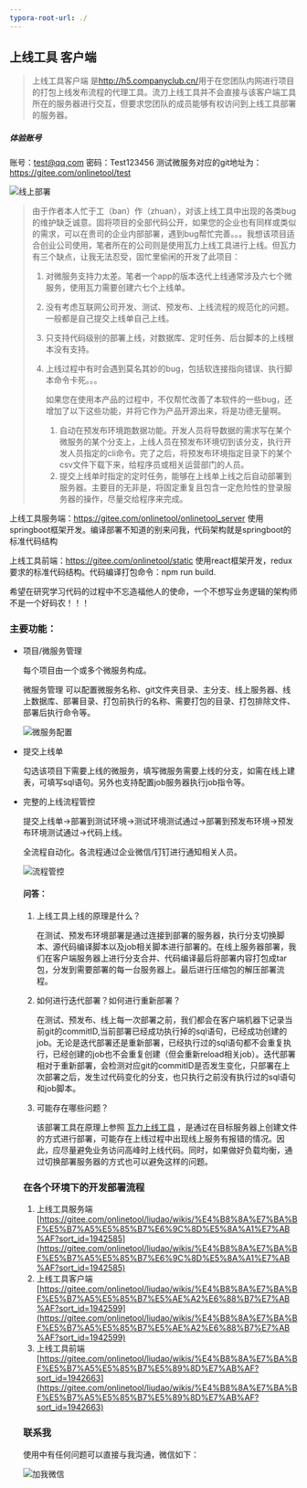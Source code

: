 ```yaml
---
typora-root-url: ./
---
```


## 上线工具 客户端

> 上线工具客户端 是[<http://h5.companyclub.cn/>](流刀上线工具)用于在您团队内网进行项目的打包上线发布流程的代理工具。流刀上线工具并不会直接与该客户端工具所在的服务器进行交互，但要求您团队的成员能够有权访问到上线工具部署的服务器。

##### 体验账号

账号：test@qq.com  密码：Test123456  测试微服务对应的git地址为：<https://gitee.com/onlinetool/test>

![线上部署](/doc/演示.gif)

> 由于作者本人忙于工（ban）作（zhuan），对该上线工具中出现的各类bug的维护缺乏诚意。固将项目的全部代码公开，如果您的企业也有同样或类似的需求，可以在贵司的企业内部部署，遇到bug帮忙完善。。。我想该项目适合创业公司使用，笔者所在的公司则是使用瓦力上线工具进行上线。但瓦力有三个缺点，让我无法忍受，固忙里偷闲的开发了此项目：
>
> 1. 对微服务支持力太差。笔者一个app的版本迭代上线通常涉及六七个微服务，使用瓦力需要创建六七个上线单。
>
> 2. 没有考虑互联网公司开发、测试、预发布、上线流程的规范化的问题。一般都是自己提交上线单自己上线。
>
> 3. 只支持代码级别的部署上线，对数据库、定时任务、后台脚本的上线根本没有支持。
>
> 4. 上线过程中有时会遇到莫名其妙的bug，包括软连接指向错误、执行脚本命令卡死。。。
>
>    如果您在使用本产品的过程中，不仅帮忙改善了本软件的一些bug，还增加了以下这些功能，并将它作为产品开源出来，将是功德无量啊。
>
>    1. 自动在预发布环境跑数据功能。开发人员将导数据的需求写在某个微服务的某个分支上，上线人员在预发布环境切到该分支，执行开发人员指定的cli命令。完了之后，将预发布环境指定目录下的某个csv文件下载下来，给程序员或相关运营部门的人员。
>    2. 提交上线单时指定的定时任务，能够在上线单上线之后自动部署到服务器。主要目的无非是，将固定重复且包含一定危险性的登录服务器的操作，尽量交给程序来完成。

上线工具服务端：<https://gitee.com/onlinetool/onlinetool_server> 使用springboot框架开发。编译部署不知道的别来问我，代码架构就是springboot的标准代码结构

上线工具前端：<https://gitee.com/onlinetool/static> 使用react框架开发，redux要求的标准代码结构。代码编译打包命令：npm run build.

希望在研究学习代码的过程中不忘造福他人的使命，一个不想写业务逻辑的架构师不是一个好码农！！！

### 主要功能：

- 项目/微服务管理

  每个项目由一个或多个微服务构成。

  微服务管理 可以配置微服务名称、git文件夹目录、主分支、线上服务器、线上数据库、部署目录、打包前执行的名称、需要打包的目录、打包排除文件、部署后执行命令等。

  ![微服务配置](/doc/微服务配置.gif)

- 提交上线单

  勾选该项目下需要上线的微服务，填写微服务需要上线的分支，如需在线上建表，可填写sql语句。另外也支持配置job服务器执行job指令等。

- 完整的上线流程管控

  提交上线单->部署到测试环境->测试环境测试通过->部署到预发布环境->预发布环境测试通过->代码上线。

  全流程自动化。各流程通过企业微信/钉钉进行通知相关人员。

  ![流程管控](/doc/流程管控.gif)

  

  #### 问答：

  1. 上线工具上线的原理是什么？

     在测试、预发布环境部署是通过连接到部署的服务器，执行分支切换脚本、源代码编译脚本以及job相关脚本进行部署的。在线上服务器部署，我们在客户端服务器上进行分支合并、代码编译最后将部署内容打包成tar包，分发到需要部署的每一台服务器上。最后进行压缩包的解压部署流程。

  2. 如何进行迭代部署？如何进行重新部署？

     在测试、预发布、线上每一次部署之前，我们都会在客户端机器下记录当前git的commitID,当前部署已经成功执行掉的sql语句，已经成功创建的job。无论是迭代部署还是重新部署，已经执行过的sql语句都不会重复执行，已经创建的job也不会重复创建（但会重新reload相关job）。迭代部署相对于重新部署，会检测对应git的commitID是否发生变化，只部署在上次部署之后，发生过代码变化的分支，也只执行之前没有执行过的sql语句和job脚本。   

  3. 可能存在哪些问题？

     该部署工具在原理上参照  [瓦力上线工具](http://walle-web.io/) ，是通过在目标服务器上创建文件的方式进行部署，可能存在上线过程中出现线上服务有报错的情况。因此，应尽量避免业务访问高峰时上线代码。同时，如果做好负载均衡，通过切换部署服务器的方式也可以避免这样的问题。

     

  ### 在各个环境下的开发部署流程
  1. 上线工具服务端
    [https://gitee.com/onlinetool/liudao/wikis/%E4%B8%8A%E7%BA%BF%E5%B7%A5%E5%85%B7%E6%9C%8D%E5%8A%A1%E7%AB%AF?sort_id=1942585](https://gitee.com/onlinetool/liudao/wikis/%E4%B8%8A%E7%BA%BF%E5%B7%A5%E5%85%B7%E6%9C%8D%E5%8A%A1%E7%AB%AF?sort_id=1942585)
  2. 上线工具客户端
    [https://gitee.com/onlinetool/liudao/wikis/%E4%B8%8A%E7%BA%BF%E5%B7%A5%E5%85%B7%E5%AE%A2%E6%88%B7%E7%AB%AF?sort_id=1942599](https://gitee.com/onlinetool/liudao/wikis/%E4%B8%8A%E7%BA%BF%E5%B7%A5%E5%85%B7%E5%AE%A2%E6%88%B7%E7%AB%AF?sort_id=1942599)
  3. 上线工具前端
    [https://gitee.com/onlinetool/liudao/wikis/%E4%B8%8A%E7%BA%BF%E5%B7%A5%E5%85%B7%E5%89%8D%E7%AB%AF?sort_id=1942663](https://gitee.com/onlinetool/liudao/wikis/%E4%B8%8A%E7%BA%BF%E5%B7%A5%E5%85%B7%E5%89%8D%E7%AB%AF?sort_id=1942663)

  

  ### 联系我

  使用中有任何问题可以直接与我沟通，微信如下：

  ![加我微信](/doc/加我微信.png)

  